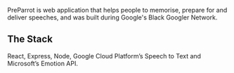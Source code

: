 
PreParrot is web application that helps people to memorise, prepare for and deliver speeches, and was built during Google's Black Googler Network.

## The Stack
React, Express, Node, Google Cloud Platform’s Speech to Text and Microsoft’s Emotion API.
